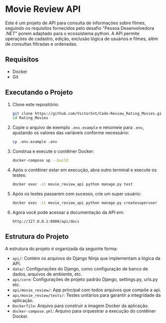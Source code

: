 # Movie Review API

Este é um projeto de API para consulta de informações sobre filmes, seguindo os requisitos fornecidos pelo desafio "Pessoa Desenvolvedora .NET" porem adaptado para o ecossistema python. A API permite operações de cadastro, edição, exclusão lógica de usuários e filmes, além de consultas filtradas e ordenadas.

## Requisitos

- Docker
- Git

## Executando o Projeto

1. Clone este repositório:

    ```bash
    git clone https://github.com/VictorSnt/Code-Review_Rating_Movies.git Rating_Movies
    cd Rating_Movies
    ```

2. Copie o arquivo de exemplo `.env.example` e renomeie para `.env`, ajustando os valores das variáveis conforme necessário:

    ```bash
    cp .env.example .env
    ```

3. Construa e execute o contêiner Docker:

    ```bash
    docker-compose up --build
    ```

4. Após o contêiner estar em execução, abra outro terminal e execute os testes:

    ```bash
    docker exec -it movie_review_api python manage.py test
    ```

5. Após os testes passarem com sucesso, crie um super usuário:

    ```bash
    docker exec -it movie_review_api python manage.py createsuperuser
    ```

6. Agora você pode acessar a documentação da API em:

    ```
    http://127.0.0.1:8000/api/docs
    ```

## Estrutura do Projeto

A estrutura do projeto é organizada da seguinte forma:

- `api/`: Contém os arquivos do Django Ninja que implementam a lógica da API.
- `data/`: Configurações do Django, como configuração de banco de dados, arquivos de ambiente, etc.
- `api/core`: Configurações de projeto padrão Django, settings.py, urls.py etc.
- `api/movie_review/`: App principal com todos arquivos que compõe a api.
- `api/movie_review/tests/`: Testes unitários para garantir a integridade da aplicação.
- `Dockerfile`: Arquivo para construir a imagem Docker da aplicação.
- `docker-compose.yml`: Arquivo para orquestrar a execução do contêiner Docker.



